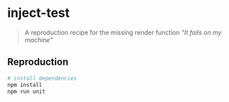 # inject-test

> A reproduction recipe for the missing render function
*"It fails on my machine"*

## Reproduction

``` bash
# install dependencies
npm install
npm run unit
```
